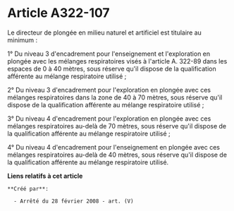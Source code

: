 # Article A322-107

Le directeur de plongée en milieu naturel et artificiel est titulaire au minimum : 

1° Du niveau 3 d'encadrement pour l'enseignement et l'exploration en plongée avec les mélanges respiratoires visés à
l'article A. 322-89 dans les espaces de 0 à 40 mètres, sous réserve qu'il dispose de la qualification afférente au mélange
respiratoire utilisé ; 

2° Du niveau 3 d'encadrement pour l'exploration en plongée avec ces mélanges respiratoires dans la zone de 40 à 70 mètres,
sous réserve qu'il dispose de la qualification afférente au mélange respiratoire utilisé ; 

3° Du niveau 4 d'encadrement pour l'exploration en plongée avec ces mélanges respiratoires au-delà de 70 mètres, sous réserve
qu'il dispose de la qualification afférente au mélange respiratoire utilisé ; 

4° Du niveau 4 d'encadrement pour l'enseignement en plongée avec ces mélanges respiratoires au-delà de 40 mètres, sous
réserve qu'il dispose de la qualification afférente au mélange respiratoire utilisé.

**Liens relatifs à cet article**

	**Créé par**:

	  - Arrêté du 28 février 2008 - art. (V)
